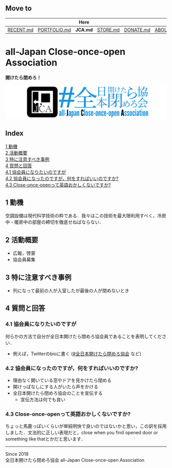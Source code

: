 ## Move to
|||Here|||||
|:-:|:-:|:-:|:-:|:-:|:-:|:-:|
|[RECENT.md](https://github.com/yustier/yustier/blob/master/RECENT.md)|[PORTFOLIO.md](https://github.com/yustier/yustier/blob/master/PORTFOLIO.md)|**JCA.md**|[STORE.md](https://github.com/yustier/yustier/blob/master/STORE.md)|[DONATE.md](https://github.com/yustier/yustier/blob/master/DONATE.md)|[ABOUT.md](https://github.com/yustier/yustier/blob/master/ABOUT.md)|[README.md](https://github.com/yustier/yustier/blob/master/README.md)|


# all-Japan Close-once-open Association
__開けたら閉めろ！__


![jca_logo_t.png](https://raw.githubusercontent.com/yustier/yustier/master/resource/jca_logo_t.png)


## Index
[1 動機](#1-動機)  
[2 活動概要](#2-活動概要)  
[3 特に注意すべき事例](#3-特に注意すべき事例)  
[4 質問と回答](#4-質問と回答)  
[4.1 協会員になりたいのですが](#41-協会員になりたいのですが)  
[4.2 協会員になったのですが，何をすればいいのですか?](#42-協会員になったのですが何をすればいいのですか)  
[4.3 Close-once-openって英語おかしくないですか?](#43-close-once-openって英語おかしくないですか)


## 1 動機
空調設備は現代科学技術の粋である．我々はこの技術を最大限利用すべく，冷房中・暖房中の部屋の締切を徹底せねばならない．


## 2 活動概要
- 広報，啓蒙
- 協会員募集


## 3 特に注意すべき事例
- 列になって最前の人が入室したが最後の人が閉めないとき


## 4 質問と回答
### 4.1 協会員になりたいのですが
何らかの方法で自分が全日本開けたら閉めろ協会員であることを表明してください．
* 例えば，Twitterのbioに書く ([#全日本開けたら閉めろ協会](https://twitter.com/hashtag/全日本開けたら閉めろ協会) など)


### 4.2 協会員になったのですが，何をすればいいのですか?
* 理由なく開いている窓やドアを見かけたら閉める
* 開けっぱなしにする人がいたら声をかける
* 全日本開けたら閉めろ協会のことを宣伝する
    * 宣伝方法は何でも良い


### 4.3 Close-once-openって英語おかしくないですか?
ちょっと馬鹿っぽいくらいが単純明快で良いのではないかと思い，この訳を採用しました．文法的に正しい表現だと，close when you find opened door or something like thatとかだと思います．


------

Since 2018  
全日本開けたら閉めろ協会 all-Japan Close-once-open Association


<!---
Copyright 2019-2020 Airoku
-->
